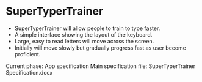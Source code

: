 # SuperTyperTrainer

- SuperTyperTrainer will allow people to train to type faster.
- A simple interface showing the layout of the keyboard.
- Large, easy to read letters will move across the screen.
- Initially will move slowly but gradually progress fast as user become proficient.

Current phase: App specification
Main specification file: SuperTyperTrainer Specification.docx
